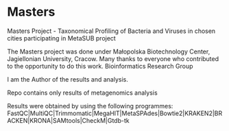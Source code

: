 # Masters
Masters Project - Taxonomical Profiling of Bacteria and Viruses in chosen cities participating in MetaSUB project

The Masters project was done under Małopolska Biotechnology Center, Jagiellonian University, Cracow. 
Many thanks to everyone who contributed to the opportunity to do this work. Bioinformatics Research Group 

I am the Author of the results and analysis. 

Repo contains only results of metagenomics analysis 

Results were obtained by using the following programmes:
FastQC|MultiQC|Trimmomatic|MegaHIT|MetaSPAdes|Bowtie2|KRAKEN2|BRACKEN|KRONA|SAMtools|CheckM|Gtdb-tk



